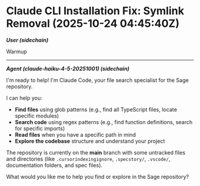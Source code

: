 <!-- Generated by SpecStory -->

# Claude CLI Installation Fix: Symlink Removal (2025-10-24 04:45:40Z)

<!-- Claude Code Session fdf99ba1-6712-47a2-8e7c-75091a1eb2ae (2025-10-24_04-45-40Z) -->

_**User (sidechain)**_

Warmup

---

_**Agent (claude-haiku-4-5-20251001) (sidechain)**_

I'm ready to help! I'm Claude Code, your file search specialist for the Sage repository.

I can help you:
- **Find files** using glob patterns (e.g., find all TypeScript files, locate specific modules)
- **Search code** using regex patterns (e.g., find function definitions, search for specific imports)
- **Read files** when you have a specific path in mind
- **Explore the codebase** structure and understand your project

The repository is currently on the **main** branch with some untracked files and directories (like `.cursorindexingignore`, `.specstory/`, `.vscode/`, documentation folders, and spec files).

What would you like me to help you find or explore in the Sage repository?

